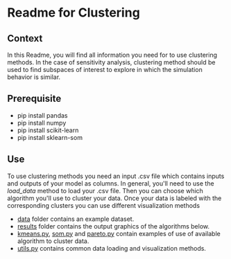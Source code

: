 # Readme for Clustering
## Context
In this Readme, you will find all information you need for to use clustering methods.
In the case of sensitivity analysis, clustering method should be used to find subspaces of interest to explore in which
the simulation behavior is similar.

## Prerequisite
- pip install pandas
- pip install numpy
- pip install scikit-learn
- pip install sklearn-som

## Use
To use clustering methods you need an input .csv file which contains inputs and outputs of your model as columns.
In general, you'll need to use the _load\_data_ method to load your .csv file. Then you can choose which algorithm 
you'll use to cluster your data. Once your data is labeled with the corresponding clusters you can use different 
visualization methods

- [data](data) folder contains an example dataset.
- [results](results) folder contains the output graphics of the algorithms below.
- [kmeans.py](kmeans.py), [som.py](som.py) and [pareto.py](pareto.py) contain examples of use of available algorithm to cluster data.  
- [utils.py](utils.py) contains common data loading and visualization methods.
